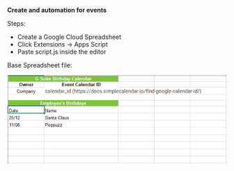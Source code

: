 **Create and automation for events**

Steps:
* Create a Google Cloud Spreadsheet
* Click Extensions -> Apps Script
* Paste script.js inside the editor


Base Spreadsheet file:

![image](picture.png)
